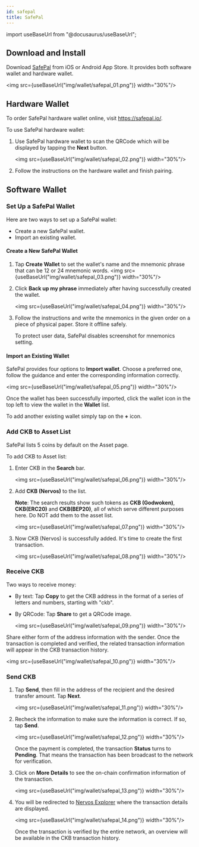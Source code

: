 ```yaml
---
id: safepal
title: SafePal
---
```


import useBaseUrl from "@docusaurus/useBaseUrl";

## Download and Install

Download [SafePal](https://safepal.io/download) from iOS or Android App Store. It provides both software wallet and hardware wallet. 

<img src={useBaseUrl("img/wallet/safepal_01.png")} width="30%"/>

## Hardware Wallet

To order SafePal hardware wallet online, visit https://safepal.io/.

To use SafePal hardware wallet:

1. Use SafePal hardware wallet to scan the QRCode which will be displayed by tapping the **Next** button. 

   <img src={useBaseUrl("img/wallet/safepal_02.png")} width="30%"/>

2. Follow the instructions on the hardware wallet and finish pairing. 

## Software Wallet

### Set Up a SafePal Wallet

Here are two ways to set up a SafePal wallet:

- Create a new SafePal wallet.
- Import an existing wallet. 

#### Create a New SafePal Wallet

1. Tap **Create Wallet** to set the wallet's name and the mnemonic phrase that can be 12 or 24 mnemonic words. 
   <img src={useBaseUrl("img/wallet/safepal_03.png")} width="30%"/>

2. Click **Back up my phrase** immediately after having successfully created the wallet.

   <img src={useBaseUrl("img/wallet/safepal_04.png")} width="30%"/>

3. Follow the instructions and write the mnemonics in the given order on a piece of physical paper. Store it offline safely.

   To protect user data, SafePal disables screenshot for mnemonics setting. 

#### Import an Existing Wallet

SafePal provides four options to **Import wallet**. Choose a preferred one, follow the guidance and enter the corresponding information correctly.

<img src={useBaseUrl("img/wallet/safepal_05.png")} width="30%"/>

Once the wallet has been successfully imported, click the wallet icon in the top left to view the wallet in the **Wallet** list.

To add another existing wallet simply tap on the **+** icon.

### Add CKB to Asset List

SafePal lists 5 coins by default on the Asset page. 

To add CKB to Asset list:

1. Enter CKB in the **Search** bar.

   <img src={useBaseUrl("img/wallet/safepal_06.png")} width="30%"/>

2. Add **CKB (Nervos)** to the list.

   **Note**: The search results show such tokens as **CKB (Godwoken)**, **CKB(ERC20)** and **CKB(BEP20)**, all of which serve different purposes here. Do NOT add them to the asset list.

   <img src={useBaseUrl("img/wallet/safepal_07.png")} width="30%"/>

3. Now CKB (Nervos) is successfully added. It's time to create the first transaction. 

   <img src={useBaseUrl("img/wallet/safepal_08.png")} width="30%"/>

### Receive CKB

Two ways to receive money: 

- By text: Tap **Copy** to get the CKB address in the format of a series of letters and numbers, starting with "ckb". 

- By QRCode: Tap **Share** to get a QRCode image. 

  <img src={useBaseUrl("img/wallet/safepal_09.png")} width="30%"/>

Share either form of the address information with the sender. 
Once the transaction is completed and verified, the related transaction information will appear in the CKB transaction history. 

<img src={useBaseUrl("img/wallet/safepal_10.png")} width="30%"/>

### Send CKB

1. Tap **Send**, then fill in the address of the recipient and the desired transfer amount. Tap **Next**.

   <img src={useBaseUrl("img/wallet/safepal_11.png")} width="30%"/>

2. Recheck the information to make sure the information is correct. If so, tap **Send**.

   <img src={useBaseUrl("img/wallet/safepal_12.png")} width="30%"/>

   Once the payment is completed, the transaction **Status** turns to **Pending**. That means the transaction has been broadcast to the network for verification. 
   
3. Click on **More Details** to see the on-chain confirmation information of the transaction.

   <img src={useBaseUrl("img/wallet/safepal_13.png")} width="30%"/>

4. You will be redirected to [Nervos Explorer](https://explorer.nervos.org/) where the transaction details are displayed.

   <img src={useBaseUrl("img/wallet/safepal_14.png")} width="30%"/>

   Once the transaction is verified by the entire network, an overview will be available in the CKB transaction history.

